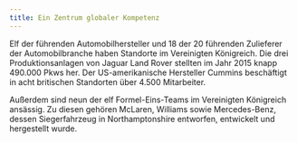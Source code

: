 ```yaml
---
title: Ein Zentrum globaler Kompetenz
---
```


Elf der führenden Automobilhersteller und 18 der 20 führenden Zulieferer der Automobilbranche haben Standorte im Vereinigten Königreich. Die drei Produktionsanlagen von Jaguar Land Rover stellten im Jahr 2015 knapp 490.000 Pkws her. Der US-amerikanische Hersteller Cummins beschäftigt in acht britischen Standorten über 4.500 Mitarbeiter.

Außerdem sind neun der elf Formel-Eins-Teams im Vereinigten Königreich ansässig. Zu diesen gehören McLaren, Williams sowie Mercedes-Benz, dessen Siegerfahrzeug in Northamptonshire entworfen, entwickelt und hergestellt wurde.